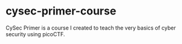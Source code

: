 # cysec-primer-course
CySec Primer is a course I created to teach the very basics of cyber security using picoCTF.

